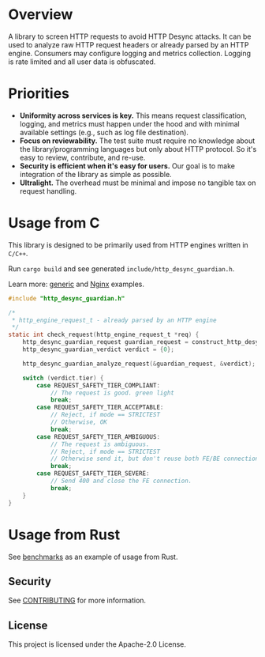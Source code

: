 Overview
========

A library to screen HTTP requests to avoid HTTP Desync attacks.
It can be used to analyze raw HTTP request headers or already parsed by an HTTP engine.
Consumers may configure logging and metrics collection.
Logging is rate limited and all user data is obfuscated. 

Priorities
=======

* **Uniformity across services is key.** This means request classification, logging, and metrics must happen under the hood and with minimal available settings (e.g., such as log file destination).
* **Focus on reviewability.** The test suite must require no knowledge about the library/programming languages but only about HTTP protocol. So it's easy to review, contribute, and re-use.
* **Security is efficient when it's easy for users.** Our goal is to make integration of the library as simple as possible.
* **Ultralight.** The overhead must be minimal and impose no tangible tax on request handling.

Usage from C
=====

This library is designed to be primarily used from HTTP engines written in `C/C++`.  

Run `cargo build` and see generated `include/http_desync_guardian.h`.

Learn more: [generic](./misc/demo-c) and [Nginx](./misc/demo-nginx) examples.

```c
#include "http_desync_guardian.h"

/* 
 * http_engine_request_t - already parsed by an HTTP engine 
 */
static int check_request(http_engine_request_t *req) {
    http_desync_guardian_request guardian_request = construct_http_desync_guardian_from(req); 
    http_desync_guardian_verdict verdict = {0};

    http_desync_guardian_analyze_request(&guardian_request, &verdict);

    switch (verdict.tier) {
        case REQUEST_SAFETY_TIER_COMPLIANT:
            // The request is good. green light
            break;
        case REQUEST_SAFETY_TIER_ACCEPTABLE:
            // Reject, if mode == STRICTEST
            // Otherwise, OK
            break;
        case REQUEST_SAFETY_TIER_AMBIGUOUS:
            // The request is ambiguous.
            // Reject, if mode == STRICTEST 
            // Otherwise send it, but don't reuse both FE/BE connections.
            break;
        case REQUEST_SAFETY_TIER_SEVERE:
            // Send 400 and close the FE connection.
            break;
    }
}
```

Usage from Rust
====

See [benchmarks](./benches/benchmarks.rs) as an example of usage from Rust. 

## Security

See [CONTRIBUTING](CONTRIBUTING.md#security-issue-notifications) for more information.

## License

This project is licensed under the Apache-2.0 License.